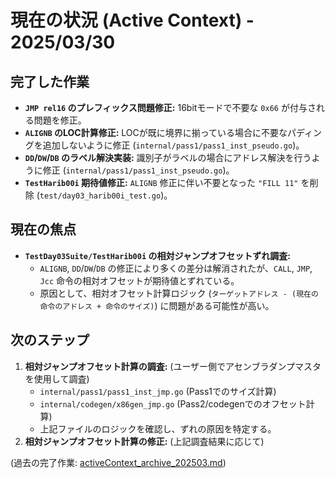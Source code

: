 # 現在の状況 (Active Context) - 2025/03/30

## 完了した作業
- **`JMP rel16` のプレフィックス問題修正:** 16bitモードで不要な `0x66` が付与される問題を修正。
- **`ALIGNB` のLOC計算修正:** LOCが既に境界に揃っている場合に不要なパディングを追加しないように修正 (`internal/pass1/pass1_inst_pseudo.go`)。
- **`DD`/`DW`/`DB` のラベル解決実装:** 識別子がラベルの場合にアドレス解決を行うように修正 (`internal/pass1/pass1_inst_pseudo.go`)。
- **`TestHarib00i` 期待値修正:** `ALIGNB` 修正に伴い不要となった `"FILL 11"` を削除 (`test/day03_harib00i_test.go`)。

## 現在の焦点
- **`TestDay03Suite/TestHarib00i` の相対ジャンプオフセットずれ調査:**
    - `ALIGNB`, `DD`/`DW`/`DB` の修正により多くの差分は解消されたが、`CALL`, `JMP`, `Jcc` 命令の相対オフセットが期待値とずれている。
    - 原因として、相対オフセット計算ロジック (`ターゲットアドレス - (現在の命令のアドレス + 命令のサイズ)`) に問題がある可能性が高い。

## 次のステップ
1. **相対ジャンプオフセット計算の調査:** (ユーザー側でアセンブラダンプマスタを使用して調査)
    - `internal/pass1/pass1_inst_jmp.go` (Pass1でのサイズ計算)
    - `internal/codegen/x86gen_jmp.go` (Pass2/codegenでのオフセット計算)
    - 上記ファイルのロジックを確認し、ずれの原因を特定する。
2. **相対ジャンプオフセット計算の修正:** (上記調査結果に応じて)

(過去の完了作業: [activeContext_archive_202503.md](../archives/activeContext_archive_202503.md))
